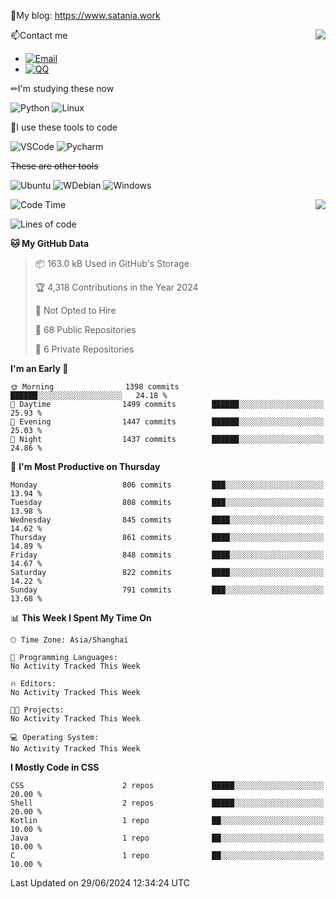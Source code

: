 📰My blog: https://www.satania.work

<img align="right" src="https://github-readme-stats.vercel.app/api/top-langs/?username=Katriell"/>

📫Contact me

* [![Email](https://img.shields.io/badge/Email-Iris@satania.work-1?style=social&logoColor=fff)](mailto:Iris@satania.work)
* [![QQ](https://img.shields.io/badge/QQ-2088839458-1?style=social&logoColor=fff)](tencent://AddContact/?fromId=45&fromSubId=1&subcmd=all&uin=2088839458&website=www.oicqzone.com)

✏I'm studying these now

![Python](https://img.shields.io/badge/-Python-blue?style=flat-square&logo=Python&logoColor=fff)
![Linux](https://img.shields.io/badge/-Linux-black?style=flat-square&logo=Linux&logoColor=fff)

🔨I use these tools to code

![VSCode](https://img.shields.io/badge/-VSCode-blue?style=flat-square&logo=visualstudiocode&logoColor=fff)
![Pycharm](https://img.shields.io/badge/-Pycharm-green?style=flat-square&logo=pycharm&logoColor=fff)

 ~~These are other tools~~

![Ubuntu](https://img.shields.io/badge/-Ubuntu-orange?style=flat-square&logo=Ubuntu&logoColor=fff)
![WDebian](https://img.shields.io/badge/-Debian-blue?style=flat-square&logo=Debian&logoColor=fff)
![Windows](https://img.shields.io/badge/-Windows-blue?style=flat-square&logo=Windows&logoColor=fff)


<img align="right" src="https://github-readme-stats-beta-amber-44.vercel.app/api?username=Katriell&show_icons=true&role=OWNER,ORGANIZATION_MEMBER,COLLABORATOR&locale=zh-my"/>

<!--START_SECTION:waka-->
![Code Time](http://img.shields.io/badge/Code%20Time-21%20mins-blue)

![Lines of code](https://img.shields.io/badge/From%20Hello%20World%20I%27ve%20Written-5.5%20thousand%20lines%20of%20code-blue)

**🐱 My GitHub Data** 

> 📦 163.0 kB Used in GitHub's Storage 
 > 
> 🏆 4,318 Contributions in the Year 2024
 > 
> 🚫 Not Opted to Hire
 > 
> 📜 68 Public Repositories 
 > 
> 🔑 6 Private Repositories 
 > 
**I'm an Early 🐤** 

```text
🌞 Morning                1398 commits        ██████░░░░░░░░░░░░░░░░░░░   24.18 % 
🌆 Daytime                1499 commits        ██████░░░░░░░░░░░░░░░░░░░   25.93 % 
🌃 Evening                1447 commits        ██████░░░░░░░░░░░░░░░░░░░   25.03 % 
🌙 Night                  1437 commits        ██████░░░░░░░░░░░░░░░░░░░   24.86 % 
```
📅 **I'm Most Productive on Thursday** 

```text
Monday                   806 commits         ███░░░░░░░░░░░░░░░░░░░░░░   13.94 % 
Tuesday                  808 commits         ███░░░░░░░░░░░░░░░░░░░░░░   13.98 % 
Wednesday                845 commits         ████░░░░░░░░░░░░░░░░░░░░░   14.62 % 
Thursday                 861 commits         ████░░░░░░░░░░░░░░░░░░░░░   14.89 % 
Friday                   848 commits         ████░░░░░░░░░░░░░░░░░░░░░   14.67 % 
Saturday                 822 commits         ████░░░░░░░░░░░░░░░░░░░░░   14.22 % 
Sunday                   791 commits         ███░░░░░░░░░░░░░░░░░░░░░░   13.68 % 
```


📊 **This Week I Spent My Time On** 

```text
🕑︎ Time Zone: Asia/Shanghai

💬 Programming Languages: 
No Activity Tracked This Week

🔥 Editors: 
No Activity Tracked This Week

🐱‍💻 Projects: 
No Activity Tracked This Week

💻 Operating System: 
No Activity Tracked This Week
```

**I Mostly Code in CSS** 

```text
CSS                      2 repos             █████░░░░░░░░░░░░░░░░░░░░   20.00 % 
Shell                    2 repos             █████░░░░░░░░░░░░░░░░░░░░   20.00 % 
Kotlin                   1 repo              ██░░░░░░░░░░░░░░░░░░░░░░░   10.00 % 
Java                     1 repo              ██░░░░░░░░░░░░░░░░░░░░░░░   10.00 % 
C                        1 repo              ██░░░░░░░░░░░░░░░░░░░░░░░   10.00 % 
```




 Last Updated on 29/06/2024 12:34:24 UTC
<!--END_SECTION:waka-->
